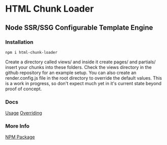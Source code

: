 # HTML Chunk Loader

## Node SSR/SSG Configurable Template Engine

### Installation

    npm i html-chunk-loader

Create a directory called views/ and inside it create pages/ and partials/ insert your chunks into these folders. Check the views directory in the github repository for an example setup. You can also create an render.config.js file in the root directory to override the default values. This is a work in progress, so don't expect much yet in it's current state beyond proof of concept.  


### Docs
[Usage](https://github.com/abschill/html-chunk-loader/blob/master/docs/usage.md)
[Overriding](https://github.com/abschill/html-chunk-loader/blob/master/docs/overriding.md)
### More Info
[NPM Package](https://www.npmjs.com/package/html-chunk-loader)